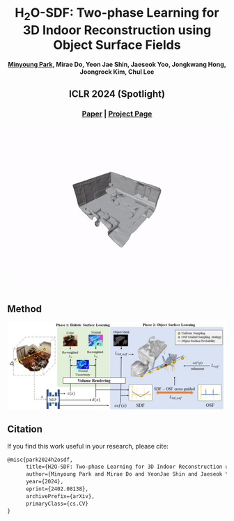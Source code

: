 
# <h1 align="center">H<sub>2</sub>O-SDF: Two-phase Learning for 3D Indoor Reconstruction using Object Surface Fields</h1>
#### <p align="center"> [Minyoung Park](https://www.linkedin.com/in/minyoung-park-6636a9203/), Mirae Do, Yeon Jae Shin, Jaeseok Yoo, Jongkwang Hong, Joongrock Kim, Chul Lee</p>

#### <h2 align="center">ICLR 2024 (Spotlight)</h2>
<h3 align="center"><a href="https://arxiv.org/pdf/2402.08138.pdf">Paper</a> | <a href="https://domirae.github.io/">Project Page</a> </h3>

<p align="center">
  <img  src="./assets/abstract.gif">
</p>


## Method
![](./assets/overview.jpg)



## Citation

If you find this work useful in your research, please cite:
```txt
@misc{park2024h2osdf,
      title={H2O-SDF: Two-phase Learning for 3D Indoor Reconstruction using Object Surface Fields}, 
      author={Minyoung Park and Mirae Do and YeonJae Shin and Jaeseok Yoo and Jongkwang Hong and Joongrock Kim and Chul Lee},
      year={2024},
      eprint={2402.08138},
      archivePrefix={arXiv},
      primaryClass={cs.CV}
}
```
